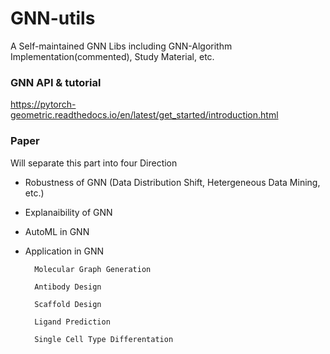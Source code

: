# GNN-utils
A Self-maintained GNN Libs including GNN-Algorithm Implementation(commented), Study Material, etc.

### GNN API & tutorial
https://pytorch-geometric.readthedocs.io/en/latest/get_started/introduction.html

### Paper
Will separate this part into four Direction
  * Robustness of GNN (Data Distribution Shift, Hetergeneous Data Mining, etc.)
      
  * Explanaibility of GNN 
  
  * AutoML in GNN
  
  * Application in GNN
          
          Molecular Graph Generation
        
          Antibody Design

          Scaffold Design

          Ligand Prediction

          Single Cell Type Differentation 
